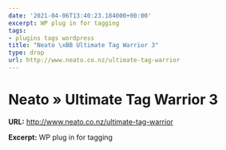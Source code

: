 ```yaml
---
date: '2021-04-06T13:40:23.184000+00:00'
excerpt: WP plug in for tagging
tags:
- plugins tags wordpress
title: "Neato \xBB Ultimate Tag Warrior 3"
type: drop
url: http://www.neato.co.nz/ultimate-tag-warrior
---
```


# Neato » Ultimate Tag Warrior 3

**URL:** http://www.neato.co.nz/ultimate-tag-warrior

**Excerpt:** WP plug in for tagging
